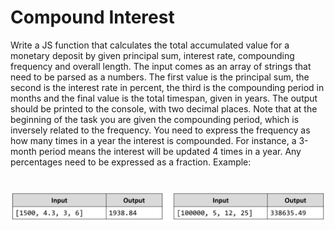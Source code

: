 # Compound Interest
Write a JS function that calculates the total accumulated value for a monetary deposit by given principal sum,
interest rate, compounding frequency and overall length.
The input comes as an array of strings that need to be parsed as a numbers. The first value is the principal sum, the
second is the interest rate in percent, the third is the compounding period in months and the final value is the total
timespan, given in years.
The output should be printed to the console, with two decimal places.
Note that at the beginning of the task you are given the compounding period, which is inversely related to the
frequency. You need to express the frequency as how many times in a year the interest is compounded. For
instance, a 3-month period means the interest will be updated 4 times in a year. 
Any percentages need to be expressed as a fraction.
Example:

# ![Examples](example.png)